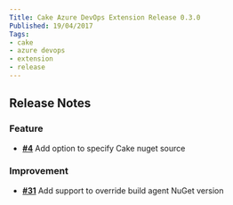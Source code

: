 ```yaml
---
Title: Cake Azure DevOps Extension Release 0.3.0
Published: 19/04/2017
Tags:
- cake
- azure devops
- extension
- release
---
```


## Release Notes

### Feature

- [__#4__](https://github.com/cake-build/cake-vso/issues/4) Add option to specify Cake nuget source

### Improvement

- [__#31__](https://github.com/cake-build/cake-vso/issues/31) Add support to override build agent NuGet version
